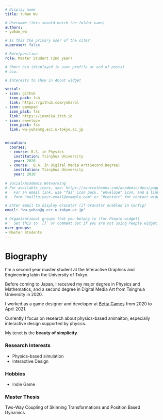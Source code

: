 ```yaml
---
# Display name
title: Yuhan Wu

# Username (this should match the folder name)
authors:
- yuhan_wu

# Is this the primary user of the site?
superuser: false

# Role/position
role: Master Student (2nd year)

# Short bio (displayed in user profile at end of posts)
# bio: 

# Interests to show in About widget

social:
- icon: github
  icon_pack: fab
  link: https://github.com/yoharol
- icon: gamepad
  icon_pack: fas
  link: https://inamika.itch.io
- icon: envelope
  icon_pack: fas
  link: wu-yuhan@g.ecc.u-tokyo.ac.jp
  

education:
  courses:
  - course: B.S. in Physics
    institution: Tsinghua University
    year: 2020
  - course:  B.A. in Digital Media Art(Second Degree)
    institution: Tsinghua University
    year: 2020
 
# Social/Academic Networking
# For available icons, see: https://sourcethemes.com/academic/docs/page-builder/#icons
#   For an email link, use "fas" icon pack, "envelope" icon, and a link in the
#   form "mailto:your-email@example.com" or "#contact" for contact widget.

# Enter email to display Gravatar (if Gravatar enabled in Config)
email: "wu-yuhan@g.ecc.u-tokyo.ac.jp"

# Organizational groups that you belong to (for People widget)
#   Set this to `[]` or comment out if you are not using People widget.
user_groups:
- Master Students
---
```



# **Biography**
<p>I'm a second year master student at the Interactive Graphics and Engineering labin the University of Tokyo.</p>
<p>Before coming to Japan, I received my major degree in Physics and Mathematics, and a second degree in Digital
        Media Art from Tsinghua University in 2020.</p>
<p> I worked as a game designer and developer at <a href="https://betta-games.com/">Betta Games</a> from 2020 to
        April 2021.</p>
<p>Currently I focus on research about physics-based animaiton, especially interactive design supported by
        physics.</p>
<p>My tenet is the <b>beauty of simplicity</b>.</p>

### Research Interests
- Physics-based simulation
- Interactive Design

### Hobbies
- Indie Game

### Master Thesis
Two-Way Coupling of Skinning Transformations and Position Based Dynamics
